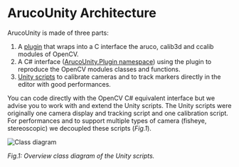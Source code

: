 # ArucoUnity Architecture

ArucoUnity is made of three parts:

1. A [plugin](https://github.com/NormandErwan/ArucoUnity/blob/master/ArucoUnityPlugin/) that wraps into a C interface the aruco, calib3d and ccalib modules of OpenCV.
2. A C# interface ([ArucoUnity.Plugin namespace](https://github.com/NormandErwan/ArucoUnity/blob/master/Assets/ArucoUnity/Scripts/Plugin/)) using the plugin to reproduce the OpenCV modules classes and functions.
3. [Unity scripts](~/api/) to calibrate cameras and to track markers directly in the editor with good performances.

You can code directly with the OpenCV C# equivalent interface but we advise you to work with and extend the Unity scripts. The Unity scripts were originally one camera display and tracking script and one calibration script. For performances and to support multiple types of camera (fisheye, stereoscopic) we decoupled these scripts (*Fig.1*).

![Class diagram](http://www.plantuml.com/plantuml/svg/ZLF1Ri8m3BtdAw8U9nLfTmviHTDssWxZ0znYKBRG8CSze8r_NrbGC12FtIhxFVizvtKM6OY7ZJTRw3vXZVQ1XYuiUiSx-vMB2tRUiSCurbpFI2leqBuqeL-vzK3GUXo_cOBtI6PlCh613HASitutf8OWASFizBkkLOues-c8g-uh3Qie-F_UawcvYriFkwZQEWBEz2cZ9LuUxWreR37InPPdY89uGadkeb-wo87OXLuNAL4tb2eaLSmjthLryNeAQIyTlhOVsF716xIH2JgsdOSOKtfJrnHxZm5eQGGiQHMzlEITne_I0yoHHsAWRFWwN4U18dzoPLq7MzrL6jQgyuwIZ49CNigCacuThmT29wYFMYRihtweT6k1pVMqLtGQGk104fot5GUSvwS1xrg2Gx2K32KZ0gTVP39HAFeFyYVhbCLiIK5UAXUz9m_hQ2uBDmQcAysmNmuR_mC0)

*Fig.1: Overview class diagram of the Unity scripts.*